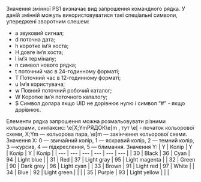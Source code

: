 Значення змінної PS1 визначає вид запрошення командного рядка. У даній змінній можуть використовуватися такі спеціальні символи, упереджені зворотним слешем:
* a звуковий сигнал;
* d поточна дата;
* h коротке ім’я хоста;
* H довге ім’я хоста;
* l ім’я терміналу;
* n символ нового рядка;
* t поточний час в 24-годинному форматі;
* T Поточний час в 12-годинному форматі;
* u Ім’я користувача;
* w Повний поточний робочий каталог;
* W Коротке ім’я поточного каталогу;
* $ Символ долара якщо UID не дорівнює нулю і символ “#” - якщо дорівнює.

Елементи рядка запрошення можна розмальовувати різними кольорами, синтаксис: 
\e[X;YmРЯДОК\e[m , тут \e[ - початок кольорової схеми, X;Ym — кольорова пара, \e[m — закінчення кольорової схеми. Значення Х: 0 — звичайний колір, 1 — яскравий колір, 2 — темний колір, 3 —курсив, 4 — підкреслення, 5 — блимання. Значення Y:
| Y | Колір | Y | Колір | Y | Колір |
| --- | --- | --- | --- | --- | --- |
| 30 | Black | 36 | Cyan | 94 | Light blue |
| 31 | Red | 37 | Light gray | 95 | Light magenta |
| 32 | Green | 90 | Dark grey | 96 | Light cyan |
| 33 | Brown | 91 | Light red | 97 | White |
| 34 | Blue | 92 | Light green | | |
| 35 | Purple | 93 | Light yellow | | |










